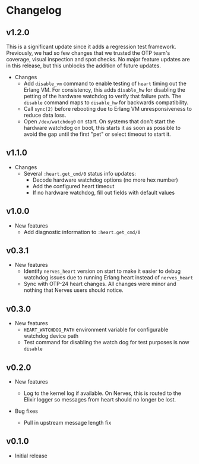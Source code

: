 # Changelog

## v1.2.0

This is a significant update since it adds a regression test framework.
Previously, we had so few changes that we trusted the OTP team's coverage,
visual inspection and spot checks. No major feature updates are in this release,
but this unblocks the addition of future updates.

* Changes
  * Add `disable_vm` command to enable testing of `heart` timing out the Erlang
    VM. For consistency, this adds `disable_hw` for disabling the petting of the
    hardware watchdog to verify that failure path. The `disable` command maps to
    `disable_hw` for backwards compatibility.
  * Call `sync(2)` before rebooting due to Erlang VM unresponsiveness to reduce
    data loss.
  * Open `/dev/watchdog0` on start. On systems that don't start the hardware
    watchdog on boot, this starts it as soon as possible to avoid the gap until
    the first "pet" or select timeout to start it.

## v1.1.0

* Changes
  * Several `:heart.get_cmd/0` status info updates:
    * Decode hardware watchdog options (no more hex number)
    * Add the configured heart timeout
    * If no hardware watchdog, fill out fields with default values

## v1.0.0

* New features
  * Add diagnostic information to `:heart.get_cmd/0`

## v0.3.1

* New features
  * Identify `nerves_heart` version on start to make it easier to debug watchdog
    issues due to running Erlang heart instead of `nerves_heart`
  * Sync with OTP-24 heart changes. All changes were minor and nothing that
    Nerves users should notice.

## v0.3.0

* New features
  * `HEART_WATCHDOG_PATH` environment variable for configurable watchdog device
    path
  * Test command for disabling the watch dog for test purposes is now `disable`

## v0.2.0

* New features
  * Log to the kernel log if available. On Nerves, this is routed to the Elixir
    logger so messages from heart should no longer be lost.

* Bug fixes
  * Pull in upstream message length fix

## v0.1.0

* Initial release
